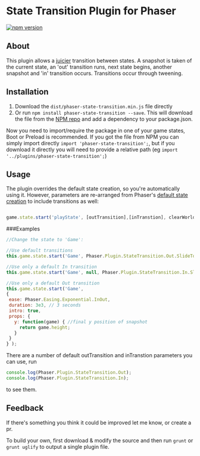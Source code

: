 State Transition Plugin for Phaser
=======================
[![npm version](https://badge.fury.io/js/phaser-state-transition.svg)](https://badge.fury.io/js/phaser-state-transition)

## About
This plugin allows a [juicier](https://www.youtube.com/watch?v=Fy0aCDmgnxg) transition between states. A snapshot is taken of the current state, an 'out' transition runs, next state begins, another snapshot and 'in' transition occurs. Transitions occur through tweening.

## Installation

1. Download the `dist/phaser-state-transition.min.js` file directly
2. Or run `npm install phaser-state-transition --save`. This will download the file from the [NPM repo](https://www.npmjs.com/package/phaser-state-transition) and add a dependency to your package.json.

Now you need to import/require the package in one of your game states, Boot or Preload is recommended. If you got the file from NPM you can simply import directly `import 'phaser-state-transition';`, but if you download it directly you will need to provide a relative path (eg `import '../plugins/phaser-state-transition';`)

## Usage

The plugin overrides the default state creation, so you're automatically using it. However, parameters are re-arranged from Phaser's [default state creation](http://phaser.io/docs/2.6.2/Phaser.StateManager.html#start) to include transitions as well:

```javascript

game.state.start('playState', [outTransition],[inTranstion], clearWorld, clearCache, parameters);
```

###Examples

```javascript
//Change the state to 'Game':

//Use default transitions
this.game.state.start('Game', Phaser.Plugin.StateTransition.Out.SlideTop, Phaser.Plugin.StateTransition.In.SlideTop );

//Use only a default In transition
this.game.state.start('Game', null, Phaser.Plugin.StateTransition.In.SlideRight );

//Use only a default Out transition
this.game.state.start('Game',
{
 ease: Phaser.Easing.Exponential.InOut,
 duration: 3e3, // 3 seconds
 intro: true,
 props: {
   y: function(game) { //final y position of snapshot
     return game.height;
   }
 }
} );
```

There are a number of default outTransition and inTranstion parameters you can use, run

```javascript
console.log(Phaser.Plugin.StateTransition.Out);
console.log(Phaser.Plugin.StateTransition.In);
```

to see them.



## Feedback
If there's something you think it could be improved let me know, or create a pr.

To build your own, first download & modify the source and then run `grunt` or `grunt uglify` to output a single plugin file.
